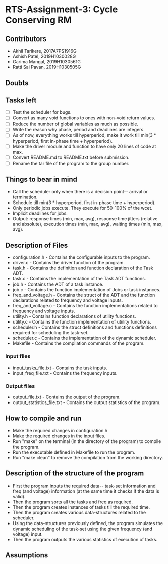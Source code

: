 # RTS-Assignment-3: Cycle Conserving RM

## Contributors

* Akhil Tarikere, 2017A7PS1916G
* Ashish Patel, 2019H1030028G
* Garima Mangal, 2019H1030561G
* Ratti Sai Pavan, 2019H1030505G

## Doubts

## Tasks left

* [ ] Test the scheduler for bugs.
* [ ] Convert as many void functions to ones with non-void return values.
* [ ] Reduce the number of global variables as much as possible.
* [ ] Write the reason why phase, period and deadlines are integers.
* [ ] As of now, everything works till hyperperiod, make it work till min(3 * hyperperiod, first in-phase time + hyperperiod).
* [ ] Make the driver module and function to have only 20 lines of code at max.
* [ ] Convert README.md to README.txt before submission.
* [ ] Rename the tar file of the program to the group number.

## Things to bear in mind

* Call the scheduler only when there is a decision point-- arrival or termination.
* Schedule till min(3 * hyperperiod, first in-phase time + hyperperiod).
* Only periodic jobs execute. They execute for 50-100% of the wcet.
* Implicit deadlines for jobs.
* Output: response times (min, max, avg), response time jitters (relative and absolute), execution times (min, max, avg), waiting times (min, max, avg).

## Description of Files

* configuration.h - Contains the configurable inputs to the program.
* driver.c - Contains the driver function of the program.
* task.h - Contains the definition and function declaration of the Task ADT.
* task.c - Contains the implementation of the Task ADT functions.
* job.h - Contains the ADT of a task instance.
* job.c - Contains the function implementation of Jobs or task instances.
* freq_and_voltage.h - Contains the struct of the ADT and the function declarations related to frequency and voltage inputs.
* freq_and_voltage.c - Contains the function implementations related to frequency and voltage inputs.
* utility.h - Contains function declarations of utility functions.
* utility.c - Contains the function implementation of utiility functions.
* scheduler.h - Contains the struct definitions and functions definitions required for scheduling the task-set.
* scheduler.c - Contains the implementation of the dynamic scheduler.
* Makefile - Contains the compilation commands of the program.

### Input files

* input_tasks_file.txt - Contains the task inputs.
* input_freq_file.txt - Contains the frequency inputs.

### Output files

* output_file.txt - Contains the output of the program.
* output_statistics_file.txt - Contains the output statistics of the program.

## How to compile and run

* Make the required changes in configuration.h
* Make the required changes in the input files.
* Run "make" on the terminal (in the directory of the program) to compile the program.
* Run the executable defined in Makefile to run the program.
* Run "make clean" to remove the compilation from the working directory.

## Description of the structure of the program

* First the program inputs the required data-- task-set information and freq (and voltage) information (at the same time it checks if the data is valid).
* Then the program sorts all the tasks and freq as required.
* Then the program creates instances of tasks till the required time.
* Then the program creates various data-structures related to the scheduler.
* Using the data-structures previously defined, the program simulates the dynamic scheduling of the task-set using the given frequency (and voltage) input.
* Then the program outputs the various statistics of execution of tasks.

## Assumptions
